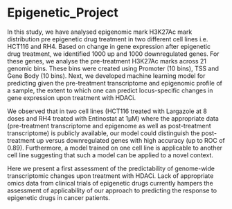 # Epigenetic_Project

In this study, we have analysed epigenomic mark H3K27Ac mark distribution pre epigenetic drug treatment in two different cell lines i.e. HCT116 and RH4.
Based on change in gene expression after epigenetic drug treatment, we identified 1000 up and 1000 downregulated genes. For these genes, we analyse the pre-treatment H3K27Ac marks across 21 genomic bins. These bins were created using Promoter (10 bins), TSS and Gene Body (10 bins).
Next, we developed machine learning model for predicting given the pre-treatment transcriptome and epigenomic profile of a sample, the extent to which one can predict locus-specific changes in gene expression upon treatment with HDACi.

We observed that in two cell lines (HCT116 treated with Largazole at 8 doses and RH4 treated with Entinostat at 1µM) where the appropriate data (pre-treatment transcriptome and epigenome as well as post-treatment transcriptome) is publicly available, our model could distinguish the post-treatment up versus downregulated genes with high accuracy (up to ROC of 0.89). Furthermore, a model trained on one cell line is applicable to another cell line suggesting that such a model can be applied to a novel context. 

Here we present a first assessment of the predictability of genome-wide transcriptomic changes upon treatment with HDACi. Lack of appropriate omics data from clinical trials of epigenetic drugs currently hampers the assessment of applicability of our approach to predicting the response to epigenetic drugs in cancer patients.
